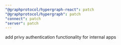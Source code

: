 ```yaml
---
"@graphprotocol/hypergraph-react": patch
"@graphprotocol/hypergraph": patch
"connect": patch
"server": patch
---
```


add privy authentication functionality for internal apps
  